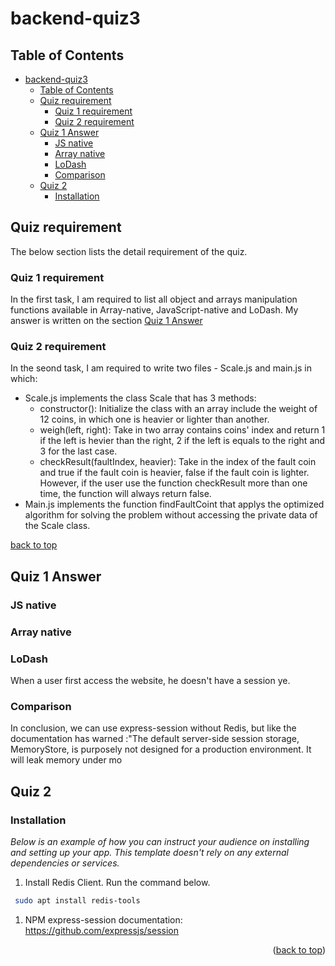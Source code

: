 # backend-quiz3

<!-- TABLE OF CONTENTS -->
## Table of Contents

- [backend-quiz3](#backend-quiz3)
  - [Table of Contents](#table-of-contents)
  - [Quiz requirement](#quiz-requirement)
    - [Quiz 1 requirement](#quiz-1-requirement)
    - [Quiz 2 requirement](#quiz-2-requirement)
  - [Quiz 1 Answer](#quiz-1-answer)
    - [JS native](#js-native)
    - [Array native](#array-native)
    - [LoDash](#lodash)
    - [Comparison](#comparison)
  - [Quiz 2](#quiz-2)
    - [Installation](#installation)

<!-- overview -->
## Quiz requirement

The below section lists the detail requirement of the quiz.

### Quiz 1 requirement

In the first task, I am required to list all object and arrays manipulation functions available in Array-native, JavaScript-native and LoDash.
My answer is written on the section [Quiz 1 Answer](#quiz-1-answer)

### Quiz 2 requirement

In the seond task, I am required to write two files - Scale.js and main.js in which:

- Scale.js implements the class Scale that has 3 methods:
  - constructor(): Initialize the class with an array include the weight of 12 coins, in which one is heavier or lighter than another.
  - weigh(left, right): Take in two array contains coins' index and return 1 if the left is hevier than the right, 2 if the left is equals to the right and 3 for the last case.
  - checkResult(faultIndex, heavier): Take in the index of the fault coin and true if the fault coin is heavier, false if the fault coin is lighter. However, if the user use the function checkResult more than one time, the function will always return false.
- Main.js implements the function findFaultCoint that applys the optimized algorithm for solving the problem without accessing the private data of the Scale class.

[back to top](#backend-quiz3)

<!-- GETTING STARTED -->
## Quiz 1 Answer

### JS native

### Array native

### LoDash

When a user first access the website, he doesn't have a session ye.

### Comparison

In conclusion, we can use express-session without Redis, but like the documentation has warned :"The default server-side session storage, MemoryStore, is purposely not designed for a production environment. It will leak memory under mo

## Quiz 2

### Installation
_Below is an example of how you can instruct your audience on installing and setting up your app. This template doesn't rely on any external dependencies or services._

1. Install Redis Client.
Run the command below.

  ```sh
   sudo apt install redis-tools
   ```

1. NPM express-session documentation:   <https://github.com/expressjs/session>

<p align="right">(<a href="#top">back to top</a>)</p>
